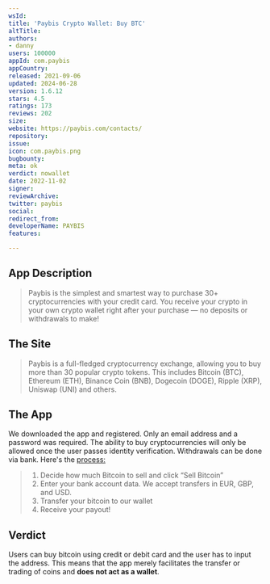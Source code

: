 ```yaml
---
wsId: 
title: 'Paybis Crypto Wallet: Buy BTC'
altTitle: 
authors:
- danny
users: 100000
appId: com.paybis
appCountry: 
released: 2021-09-06
updated: 2024-06-28
version: 1.6.12
stars: 4.5
ratings: 173
reviews: 202
size: 
website: https://paybis.com/contacts/
repository: 
issue: 
icon: com.paybis.png
bugbounty: 
meta: ok
verdict: nowallet
date: 2022-11-02
signer: 
reviewArchive: 
twitter: paybis
social: 
redirect_from: 
developerName: PAYBIS
features: 

---
```


## App Description

> Paybis is the simplest and smartest way to purchase 30+ cryptocurrencies with your credit card. You receive your crypto in your own crypto wallet right after your purchase — no deposits or withdrawals to make!

## The Site

> Paybis is a full-fledged cryptocurrency exchange, allowing you to buy more than 30 popular crypto tokens. This includes Bitcoin (BTC), Ethereum (ETH), Binance Coin (BNB), Dogecoin (DOGE), Ripple (XRP), Uniswap (UNI) and others.


## The App

We downloaded the app and registered. Only an email address and a password was required. The ability to buy cryptocurrencies will only be allowed once the user passes identity verification. Withdrawals can be done via bank. Here's the [process:](https://paybis.com/sell-bitcoin/)

> 1. Decide how much Bitcoin to sell and click “Sell Bitcoin”
> 2. Enter your bank account data. We accept transfers in EUR, GBP, and USD.
> 3. Transfer your bitcoin to our wallet
> 4. Receive your payout!

## Verdict

Users can buy bitcoin using credit or debit card and the user has to input the address. This means that the app merely facilitates the transfer or trading of coins and **does not act as a wallet**.
